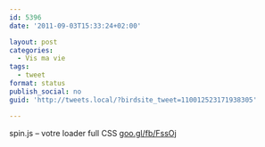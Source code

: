 ```yaml
---
id: 5396
date: '2011-09-03T15:33:24+02:00'

layout: post
categories:
  - Vis ma vie
tags:
  - tweet
format: status
publish_social: no
guid: 'http://tweets.local/?birdsite_tweet=110012523171938305'

---
```


spin.js – votre loader full CSS [goo.gl/fb/FssOj](http://goo.gl/fb/FssOj)